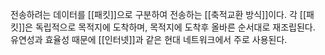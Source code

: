 전송하려는 데이터를 [[패킷]]으로 구분하여 전송하는 [[축적교환 방식]]이다. 각 [[패킷]]은 독립적으로 목적지에 도착하며, 목적지에 도착후 올바른 순서대로 재조립된다. 유연성과 효율성 때문에 [[인터넷]]과 같은 현대 네트워크에서 주로 사용된다.